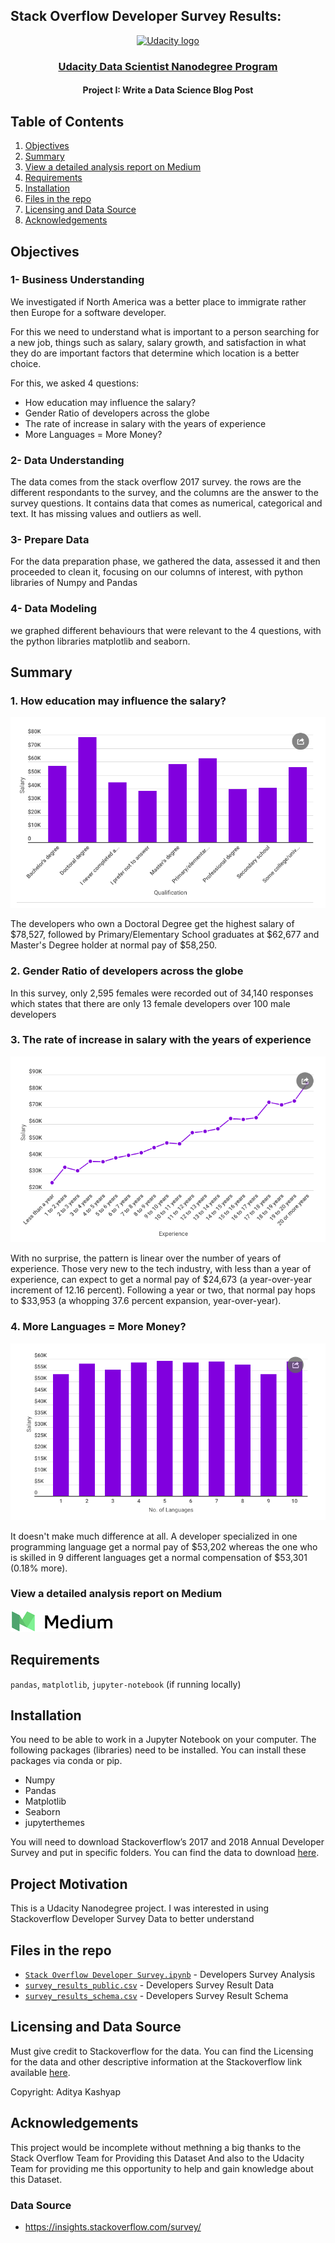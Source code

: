 ## Stack Overflow Developer Survey Results:
<p align="center">
  <a href="https://www.udacity.com/">
    <img src='https://course_report_production.s3.amazonaws.com/rich/rich_files/rich_files/5511/s300/udacity-logo.png' alt="Udacity logo" width = 100px>
   </a>
</p>
<h3 align="center"><a href='https://www.udacity.com/course/data-scientist-nanodegree--nd025'>Udacity Data Scientist Nanodegree Program</a></h3>
<h4 align="center">Project I: Write a Data Science Blog Post</h4>



## Table of Contents

  1.  [Objectives](https://github.com/Aditya-Kashyap/stackoverflow_survey_results#Objectives)
  2.  [Summary](https://github.com/Aditya-Kashyap/stackoverflow_survey_results#Summary)
  3.  [View a detailed analysis report on Medium](https://github.com/Aditya-Kashyap/stackoverflow_survey_results#View-a-detailed-analysis-report-on-Medium)
  4.  [Requirements](https://github.com/Aditya-Kashyap/stackoverflow_survey_results#Requirements)
  5.  [Installation](https://github.com/Aditya-Kashyap/stackoverflow_survey_results#Installation)
  6.  [Files in the repo](https://github.com/Aditya-Kashyap/stackoverflow_survey_results#Files-in-the-repo)
  7.  [Licensing and Data Source](https://github.com/Aditya-Kashyap/stackoverflow_survey_results#Licensing,-and-Data-Source)
  8.  [Acknowledgements](https://github.com/Aditya-Kashyap/stackoverflow_survey_results#Acknowledgements)


## Objectives

### 1- Business Understanding

We investigated if North America was a better place to immigrate rather then Europe for a software developer.

For this we need to understand what is important to a person searching for a new job, things such as salary, salary growth, and satisfaction in what they do are important factors that determine which location is a better choice.

For this, we asked 4 questions:

   - How education may influence the salary?
   - Gender Ratio of developers across the globe 
   - The rate of increase in salary with the years of experience
   - More Languages = More Money?

### 2- Data Understanding

The data comes from the stack overflow 2017 survey. the rows are the different respondants to the survey, and the columns are the answer to the survey questions. It contains data that comes as numerical, categorical and text. It has missing values and outliers as well.

### 3- Prepare Data

For the data preparation phase, we gathered the data, assessed it and then proceeded to clean it, focusing on our columns of interest, with python libraries of Numpy and Pandas

### 4- Data Modeling

we graphed different behaviours that were relevant to the 4 questions, with the python libraries matplotlib and seaborn.


## Summary

### 1. How education may influence the salary?
![](Screenshots/1.png)

The developers who own a Doctoral Degree get the highest salary of $78,527, followed by Primary/Elementary School graduates at $62,677 and Master's Degree holder at normal pay of $58,250.

### 2. Gender Ratio of developers across the globe

In this survey, only 2,595 females were recorded out of 34,140 responses which states that there are only 13 female developers over 100 male developers

### 3. The rate of increase in salary with the years of experience
![](Screenshots/3.png)

With no surprise, the pattern is linear over the number of years of experience. Those very new to the tech industry, with less than a year of experience, can expect to get a normal pay of $24,673 (a year-over-year increment of 12.16 percent). Following a year or two, that normal pay hops to $33,953 (a whopping 37.6 percent expansion, year-over-year).

### 4. More Languages = More Money?
![](Screenshots/4.png)

It doesn't make much difference at all. A developer specialized in one programming language get a normal pay of $53,202 whereas the one who is skilled in 9 different languages get a normal compensation of $53,301 (0.18% more).


### View a detailed analysis report on Medium
[![Medium](Screenshots/medium_logo.png)](https://medium.com/@adi.inhere/stack-overflow-developer-survey-exploration-results-154cc420ba0b)


## Requirements

`pandas`, `matplotlib`, `jupyter-notebook` (if running locally)



## Installation

You need to be able to work in a Jupyter Notebook on your computer. The following packages (libraries) need to be installed. You can install these packages via conda or pip.

- Numpy
- Pandas
- Matplotlib
- Seaborn
- jupyterthemes

You will need to download Stackoverflow’s 2017 and 2018 Annual Developer Survey and put in specific folders. You can find the data to download [here](https://insights.stackoverflow.com/survey). 


## Project Motivation

This is a Udacity Nanodegree project. I was interested in using Stackoverflow Developer Survey Data to better understand


## Files in the repo

- [`Stack Overflow Developer Survey.ipynb`](https://github.com/Aditya-Kashyap/stackoverflow_survey_results/blob/master/%20Stack%20Overflow%20Developer%20Survey.ipynb) - Developers Survey Analysis
- [`survey_results_public.csv`](https://github.com/Aditya-Kashyap/stackoverflow_survey_results/blob/master/survey_results_public.csv) - Developers Survey Result Data
- [`survey_results_schema.csv`](https://github.com/Aditya-Kashyap/stackoverflow_survey_results/blob/master/survey_results_schema.csv) - Developers Survey Result Schema


## Licensing and Data Source

Must give credit to Stackoverflow for the data. You can find the Licensing for the data and other descriptive information at the Stackoverflow link available [here](https://insights.stackoverflow.com/survey).

Copyright: Aditya Kashyap


## Acknowledgements
This project would be incomplete without methning a big thanks to the Stack Overflow Team for Providing this Dataset
And also to the Udacity Team for providing me this opportunity to help and gain knowledge about this Dataset. 

### Data Source
- https://insights.stackoverflow.com/survey/
